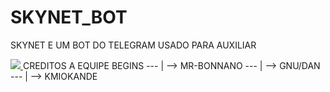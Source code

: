 # SKYNET_BOT
SKYNET E UM BOT DO TELEGRAM USADO PARA AUXILIAR 


<a href="http://i.imgur.com/B0npNzb.png">
  <img src="http://imgur.com/B0npNzbl.png" />
</a>

<body>
CREDITOS A EQUIPE BEGINS
---
   |
    -->  MR-BONNANO
          ---
             |
	      --> GNU/DAN
                 ---
                    |
                     --> KMIOKANDE

</body>
